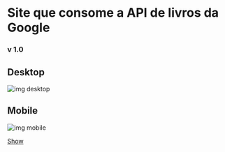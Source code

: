 # Site que consome a API de livros da Google

### v 1.0

## Desktop

<img src="https://uploaddeimagens.com.br/images/003/595/548/original/desktop.png?1640006097" alt="img desktop">

## Mobile

<img src="https://uploaddeimagens.com.br/images/003/595/553/original/mobile.png?1640006242" alt="img mobile">

<a href="https://findbook-mypage.netlify.app/" target="_blank">Show</a>
